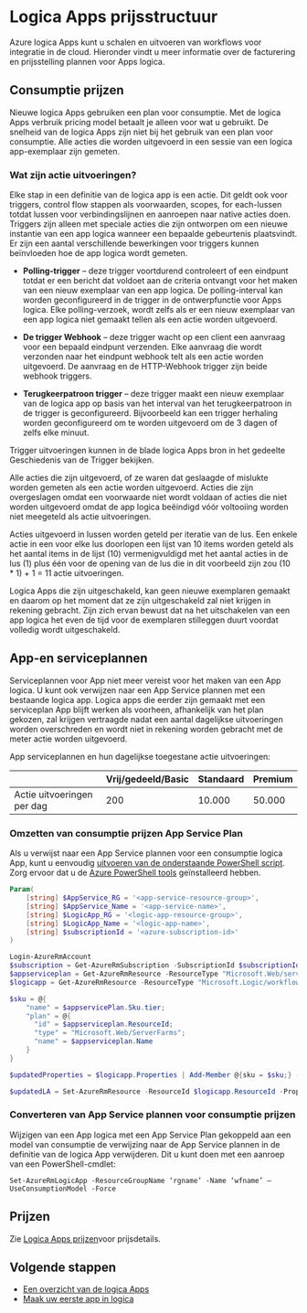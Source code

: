 <properties 
    pageTitle="Logica Apps prijsstructuur | Microsoft Azure" 
    description="Details over de prijzen werking in logica Apps" 
    authors="kevinlam1" 
    manager="dwrede" 
    editor="" 
    services="logic-apps" 
    documentationCenter=""/>

<tags
    ms.service="logic-apps"
    ms.workload="na"
    ms.tgt_pltfrm="na"
    ms.devlang="na"
    ms.topic="article" 
    ms.date="10/12/2016"
    ms.author="klam"/>

# <a name="logic-apps-pricing-model"></a>Logica Apps prijsstructuur

Azure logica Apps kunt u schalen en uitvoeren van workflows voor integratie in de cloud.  Hieronder vindt u meer informatie over de facturering en prijsstelling plannen voor Apps logica.

## <a name="consumption-pricing"></a>Consumptie prijzen

Nieuwe logica Apps gebruiken een plan voor consumptie. Met de logica Apps verbruik pricing model betaalt je alleen voor wat u gebruikt.  De snelheid van de logica Apps zijn niet bij het gebruik van een plan voor consumptie.
Alle acties die worden uitgevoerd in een sessie van een logica app-exemplaar zijn gemeten.

### <a name="what-are-action-executions"></a>Wat zijn actie uitvoeringen?

Elke stap in een definitie van de logica app is een actie.  Dit geldt ook voor triggers, control flow stappen als voorwaarden, scopes, for each-lussen totdat lussen voor verbindingslijnen en aanroepen naar native acties doen.
Triggers zijn alleen met speciale acties die zijn ontworpen om een nieuwe instantie van een app logica wanneer een bepaalde gebeurtenis plaatsvindt.  Er zijn een aantal verschillende bewerkingen voor triggers kunnen beïnvloeden hoe de app logica wordt gemeten.

-   **Polling-trigger** – deze trigger voortdurend controleert of een eindpunt totdat er een bericht dat voldoet aan de criteria ontvangt voor het maken van een nieuw exemplaar van een app logica.  De polling-interval kan worden geconfigureerd in de trigger in de ontwerpfunctie voor Apps logica.  Elke polling-verzoek, wordt zelfs als er een nieuw exemplaar van een app logica niet gemaakt tellen als een actie worden uitgevoerd.

-   **De trigger Webhook** – deze trigger wacht op een client een aanvraag voor een bepaald eindpunt verzenden.  Elke aanvraag die wordt verzonden naar het eindpunt webhook telt als een actie worden uitgevoerd. De aanvraag en de HTTP-Webhook trigger zijn beide webhook triggers.

-   **Terugkeerpatroon trigger** – deze trigger maakt een nieuw exemplaar van de logica app op basis van het interval van het terugkeerpatroon in de trigger is geconfigureerd.  Bijvoorbeeld kan een trigger herhaling worden geconfigureerd om te worden uitgevoerd om de 3 dagen of zelfs elke minuut.

Trigger uitvoeringen kunnen in de blade logica Apps bron in het gedeelte Geschiedenis van de Trigger bekijken.

Alle acties die zijn uitgevoerd, of ze waren dat geslaagde of mislukte worden gemeten als een actie worden uitgevoerd.  Acties die zijn overgeslagen omdat een voorwaarde niet wordt voldaan of acties die niet worden uitgevoerd omdat de app logica beëindigd vóór voltooiing worden niet meegeteld als actie uitvoeringen.

Acties uitgevoerd in lussen worden geteld per iteratie van de lus.  Een enkele actie in een voor elke lus doorlopen een lijst van 10 items worden geteld als het aantal items in de lijst (10) vermenigvuldigd met het aantal acties in de lus (1) plus één voor de opening van de lus die in dit voorbeeld zijn zou (10 * 1) + 1 = 11 actie uitvoeringen.

Logica Apps die zijn uitgeschakeld, kan geen nieuwe exemplaren gemaakt en daarom op het moment dat ze zijn uitgeschakeld zal niet krijgen in rekening gebracht.  Zijn zich ervan bewust dat na het uitschakelen van een app logica het even de tijd voor de exemplaren stilleggen duurt voordat volledig wordt uitgeschakeld.

## <a name="app-service-plans"></a>App-en serviceplannen

Serviceplannen voor App niet meer vereist voor het maken van een App logica.  U kunt ook verwijzen naar een App Service plannen met een bestaande logica app.  Logica apps die eerder zijn gemaakt met een serviceplan App blijft werken als voorheen, afhankelijk van het plan gekozen, zal krijgen vertraagde nadat een aantal dagelijkse uitvoeringen worden overschreden en wordt niet in rekening worden gebracht met de meter actie worden uitgevoerd.

App serviceplannen en hun dagelijkse toegestane actie uitvoeringen:

| |Vrij/gedeeld/Basic|Standaard|Premium|
|---|---|---|---|
|Actie uitvoeringen per dag| 200|10.000|50.000|

### <a name="convert-from-consumption-to-app-service-plan-pricing"></a>Omzetten van consumptie prijzen App Service Plan

Als u verwijst naar een App Service plannen voor een consumptie logica App, kunt u eenvoudig [uitvoeren van de onderstaande PowerShell script](https://github.com/logicappsio/ConsumptionToAppServicePlan).  Zorg ervoor dat u de [Azure PowerShell tools](https://github.com/Azure/azure-powershell) geïnstalleerd hebben.

``` powershell
Param(
    [string] $AppService_RG = '<app-service-resource-group>',
    [string] $AppService_Name = '<app-service-name>',
    [string] $LogicApp_RG = '<logic-app-resource-group>',
    [string] $LogicApp_Name = '<logic-app-name>',
    [string] $subscriptionId = '<azure-subscription-id>'
)

Login-AzureRmAccount 
$subscription = Get-AzureRmSubscription -SubscriptionId $subscriptionId
$appserviceplan = Get-AzureRmResource -ResourceType "Microsoft.Web/serverFarms" -ResourceGroupName $AppService_RG -ResourceName $AppService_Name
$logicapp = Get-AzureRmResource -ResourceType "Microsoft.Logic/workflows" -ResourceGroupName $LogicApp_RG -ResourceName $LogicApp_Name

$sku = @{
    "name" = $appservicePlan.Sku.tier;
    "plan" = @{
      "id" = $appserviceplan.ResourceId;
      "type" = "Microsoft.Web/ServerFarms";
      "name" = $appserviceplan.Name  
    }
}

$updatedProperties = $logicapp.Properties | Add-Member @{sku = $sku;} -PassThru

$updatedLA = Set-AzureRmResource -ResourceId $logicapp.ResourceId -Properties $updatedProperties -ApiVersion 2015-08-01-preview
```

### <a name="convert-from-app-service-plan-pricing-to-consumption"></a>Converteren van App Service plannen voor consumptie prijzen

Wijzigen van een App logica met een App Service Plan gekoppeld aan een model van consumptie de verwijzing naar de App Service plannen in de definitie van de logica App verwijderen.  Dit u kunt doen met een aanroep van een PowerShell-cmdlet:

`Set-AzureRmLogicApp -ResourceGroupName ‘rgname’ -Name ‘wfname’ –UseConsumptionModel -Force`

## <a name="pricing"></a>Prijzen

Zie [Logica Apps prijzen](https://azure.microsoft.com/pricing/details/logic-apps/)voor prijsdetails.

## <a name="next-steps"></a>Volgende stappen

- [Een overzicht van de logica Apps][whatis]
- [Maak uw eerste app in logica][create]

[pricing]: https://azure.microsoft.com/pricing/details/logic-apps/
[whatis]: app-service-logic-what-are-logic-apps.md
[create]: app-service-logic-create-a-logic-app.md


